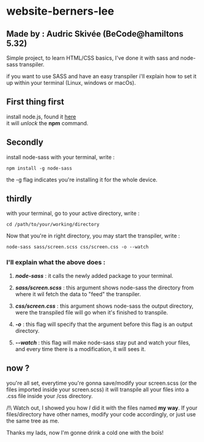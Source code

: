 # website-berners-lee
## Made by : Audric Skivée (BeCode@hamiltons 5.32)

Simple project, to learn HTML/CSS basics, I've done it with sass and node-sass transpiler.

if you want to use SASS and have an easy transpiler i'll explain how to set it up within your terminal (Linux, windows or macOs).

## First thing first

install node.js, found it [here](https://nodejs.org/en/)  
it will *unlock* the __npm__ command.

## Secondly

install node-sass with your terminal, write :  

```
npm install -g node-sass
```  

the -g flag indicates you're installing it for the whole device.

## thirdly

with your terminal, go to your active directory, write :  

```
cd /path/to/your/working/directory
``` 

Now that you're in right directory, you may start the transpiler, write :

```
node-sass sass/screen.scss css/screen.css -o --watch
```  

### I'll explain what the above does : 

1. __*node-sass*__ : it calls the newly added package to your terminal.

2. __*sass/screen.scss*__ : this argument shows node-sass the directory from where it wil fetch the data to "feed" the transpiler.

3. __*css/screen.css*__ : this argument shows node-sass the output directory, were the transpiled file will go when it's finished to transpile.

4. __*-o*__  : this flag will specify that the argument before this flag is an output directory. 

5. __*--watch*__  : this flag will make node-sass stay put and watch your files, and every time there is a modification, it will sees it.  

## now ?

you're all set, everytime you're gonna save/modify your screen.scss (or the files imported inside your screen.scss) it will transpile all your files into a .css file inside your /css directory.  

/!\ Watch out, I showed you how *I* did it with the files named __my way__. If your files/directory have other names, modify your code accordingly, or just use the same tree as me.

Thanks my lads, now I'm gonne drink a cold one with the boïs!